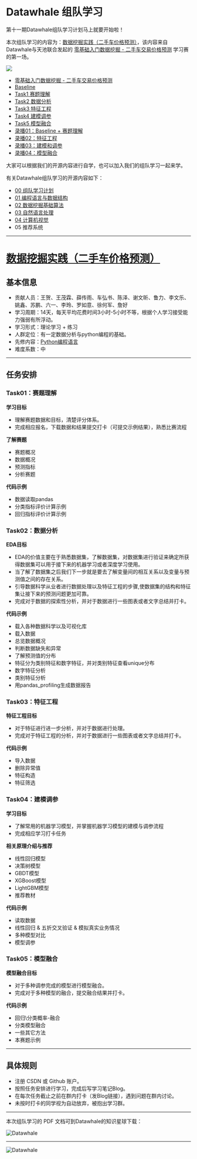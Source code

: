 # Datawhale 组队学习

第十一期Datawhale组队学习计划马上就要开始啦！

本次组队学习的内容为：[数据挖掘实践（二手车价格预测）](https://github.com/datawhalechina/team-learning-data-mining/tree/master/SecondHandCarPriceForecast)，该内容来自 Datawhale与天池联合发起的 [零基础入门数据挖掘 - 二手车交易价格预测](https://tianchi.aliyun.com/competition/entrance/231784/introduction) 学习赛的第一场。

![](https://img-blog.csdnimg.cn/20200801001301791.png)

- [零基础入门数据挖掘 - 二手车交易价格预测](https://tianchi.aliyun.com/competition/entrance/231784/introduction)
- [Baseline](https://tianchi.aliyun.com/notebook-ai/detail?postId=95422)
- [Task1 赛题理解](https://tianchi.aliyun.com/notebook-ai/detail?postId=95456)
- [Task2 数据分析](https://tianchi.aliyun.com/notebook-ai/detail?postId=95457)
- [Task3 特征工程](https://tianchi.aliyun.com/notebook-ai/detail?postId=95501)
- [Task4 建模调参](https://tianchi.aliyun.com/notebook-ai/detail?postId=95460)
- [Task5 模型融合](https://tianchi.aliyun.com/notebook-ai/detail?postId=95535)
- [录播01：Baseline + 赛题理解](https://tianchi.aliyun.com/course/video?spm=5176.12282064.0.0.25382042MPEAvp&liveId=41143)
- [录播02：特征工程](https://tianchi.aliyun.com/course/video?spm=5176.12282064.0.0.25382042MPEAvp&liveId=41145)
- [录播03：建模和调参](https://tianchi.aliyun.com/course/live?liveId=41146)
- [录播04：模型融合](https://tianchi.aliyun.com/course/video?liveId=41149)

大家可以根据我们的开源内容进行自学，也可以加入我们的组队学习一起来学。


有关Datawhale组队学习的开源内容如下：

- [00 组队学习计划](https://github.com/datawhalechina/team-learning)
- [01 编程语言与数据结构](https://github.com/datawhalechina/team-learning-program)
- [02 数据挖掘基础算法](https://github.com/datawhalechina/team-learning-data-mining)
- [03 自然语言处理](https://github.com/datawhalechina/team-learning-nlp)
- [04 计算机视觉](https://github.com/datawhalechina/team-learning-cv)
- 05 推荐系统

---
# [数据挖掘实践（二手车价格预测）](https://github.com/datawhalechina/team-learning-data-mining/tree/master/SecondHandCarPriceForecast)


## 基本信息
- 贡献人员：王贺、王茂霖、薛传雨、车弘书、陈泽、谢文昕、鲁力、李文乐、姚鑫、苏鹏、六一、李玲、罗如意、徐何军、詹好
- 学习周期：14天，每天平均花费时间3小时-5小时不等，根据个人学习接受能力强弱有所浮动。
- 学习形式：理论学习 + 练习
- 人群定位：有一定数据分析与python编程的基础。
- 先修内容：[Python编程语言](https://github.com/datawhalechina/team-learning-program/tree/master/Python-Language)
- 难度系数：中


---
## 任务安排

### Task01：赛题理解

<b>学习目标</b>

- 理解赛题数据和目标，清楚评分体系。
- 完成相应报名，下载数据和结果提交打卡（可提交示例结果），熟悉比赛流程

<b>了解赛题</b>

- 赛题概况
- 数据概况
- 预测指标
- 分析赛题

<b>代码示例</b>

- 数据读取pandas
- 分类指标评价计算示例
- 回归指标评价计算示例


### Task02：数据分析



<b>EDA目标</b>

- EDA的价值主要在于熟悉数据集，了解数据集，对数据集进行验证来确定所获得数据集可以用于接下来的机器学习或者深度学习使用。
- 当了解了数据集之后我们下一步就是要去了解变量间的相互关系以及变量与预测值之间的存在关系。
- 引导数据科学从业者进行数据处理以及特征工程的步骤,使数据集的结构和特征集让接下来的预测问题更加可靠。
- 完成对于数据的探索性分析，并对于数据进行一些图表或者文字总结并打卡。

**代码示例**

- 载入各种数据科学以及可视化库
- 载入数据
- 总览数据概况
- 判断数据缺失和异常
- 了解预测值的分布
- 特征分为类别特征和数字特征，并对类别特征查看unique分布
- 数字特征分析
- 类别特征分析
- 用pandas_profiling生成数据报告



### Task03：特征工程



<b>特征工程目标</b>

 
- 对于特征进行进一步分析，并对于数据进行处理。
- 完成对于特征工程的分析，并对于数据进行一些图表或者文字总结并打卡。


<b>代码示例</b>
- 导入数据
- 删除异常值
- 特征构造
- 特征筛选



### Task04：建模调参



<b>学习目标</b>

- 了解常用的机器学习模型，并掌握机器学习模型的建模与调参流程
- 完成相应学习打卡任务


<b>相关原理介绍与推荐</b>
- 线性回归模型
- 决策树模型
- GBDT模型
- XGBoost模型
- LightGBM模型
- 推荐教材

<b>代码示例</b>
- 读取数据
- 线性回归 & 五折交叉验证 & 模拟真实业务情况
- 多种模型对比
- 模型调参



### Task05：模型融合



<b>模型融合目标</b>

 
- 对于多种调参完成的模型进行模型融合。
- 完成对于多种模型的融合，提交融合结果并打卡。


<b>代码示例</b>
- 回归\分类概率-融合
- 分类模型融合
- 一些其它方法
- 本赛题示例






---
## 具体规则
- 注册 CSDN 或 Github 账户。
- 按照任务安排进行学习，完成后写学习笔记Blog。
- 在每次任务截止之前在群内打卡（发Blog链接），遇到问题在群内讨论。
- 未按时打卡的同学视为自动放弃，被抱出学习群。


---
本次组队学习的 PDF 文档可到Datawhale的知识星球下载：

![Datawhale](https://img-blog.csdnimg.cn/2020072621074658.png)


---
![Datawhale](https://img-blog.csdnimg.cn/20200726211045814.png)